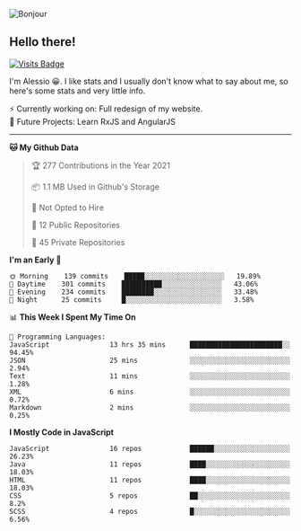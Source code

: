 ![Bonjour](https://i.redd.it/ayih4qogh2a51.png)

## Hello there!
[![Visits Badge](https://badges.pufler.dev/visits/PandaSekh/PandaSekh)](https://alessiofranceschi.me)

I'm Alessio 😀. I like stats and I usually don't know what to say about me, so here's some stats and very little info.

⚡ Currently working on: Full redesign of my website.  
🤔 Future Projects: Learn RxJS and AngularJS

---

<!--START_SECTION:waka-->
**🐱 My Github Data** 

> 🏆 277 Contributions in the Year 2021
 > 
> 📦 1.1 MB Used in Github's Storage 
 > 
> 🚫 Not Opted to Hire
 > 
> 📜 12 Public Repositories 
 > 
> 🔑 45 Private Repositories  
 > 
**I'm an Early 🐤** 

```text
🌞 Morning    139 commits    █████░░░░░░░░░░░░░░░░░░░░   19.89% 
🌆 Daytime    301 commits    ██████████░░░░░░░░░░░░░░░   43.06% 
🌃 Evening    234 commits    ████████░░░░░░░░░░░░░░░░░   33.48% 
🌙 Night      25 commits     █░░░░░░░░░░░░░░░░░░░░░░░░   3.58%

```


📊 **This Week I Spent My Time On** 

```text
💬 Programming Languages: 
JavaScript               13 hrs 35 mins      ███████████████████████░░   94.45% 
JSON                     25 mins             ░░░░░░░░░░░░░░░░░░░░░░░░░   2.94% 
Text                     11 mins             ░░░░░░░░░░░░░░░░░░░░░░░░░   1.28% 
XML                      6 mins              ░░░░░░░░░░░░░░░░░░░░░░░░░   0.72% 
Markdown                 2 mins              ░░░░░░░░░░░░░░░░░░░░░░░░░   0.25%

```

**I Mostly Code in JavaScript** 

```text
JavaScript               16 repos            ██████░░░░░░░░░░░░░░░░░░░   26.23% 
Java                     11 repos            ████░░░░░░░░░░░░░░░░░░░░░   18.03% 
HTML                     11 repos            ████░░░░░░░░░░░░░░░░░░░░░   18.03% 
CSS                      5 repos             ██░░░░░░░░░░░░░░░░░░░░░░░   8.2% 
SCSS                     4 repos             █░░░░░░░░░░░░░░░░░░░░░░░░   6.56%

```



<!--END_SECTION:waka-->
